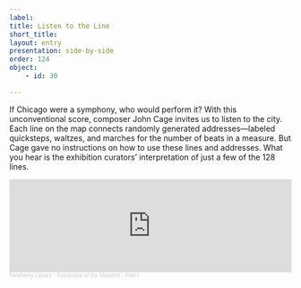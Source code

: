 ```yaml
--- 
label:  
title: Listen to the Line 
short_title:  
layout: entry 
presentation: side-by-side 
order: 124 
object: 
    - id: 30 

--- 
```

If Chicago were a symphony, who would perform it? With this unconventional score, composer John Cage invites us to listen to the city. Each line on the map connects randomly generated addresses—labeled quicksteps, waltzes, and marches for the number of beats in a measure. But Cage gave no instructions on how to use these lines and addresses. What you hear is the exhibition curators’ interpretation of just a few of the 128 lines.   

<iframe width="100%" height="166" scrolling="no" frameborder="no" allow="autoplay" src="https://w.soundcloud.com/player/?url=https%3A//api.soundcloud.com/tracks/881273542&color=%23e6ada8&auto_play=false&hide_related=false&show_comments=true&show_user=true&show_reposts=false&show_teaser=true"></iframe><div style="font-size: 10px; color: #cccccc;line-break: anywhere;word-break: normal;overflow: hidden;white-space: nowrap;text-overflow: ellipsis; font-family: Interstate,Lucida Grande,Lucida Sans Unicode,Lucida Sans,Garuda,Verdana,Tahoma,sans-serif;font-weight: 100;"><a href="https://soundcloud.com/newberrylibrary" title="Newberry Library" target="_blank" style="color: #cccccc; text-decoration: none;">Newberry Library</a> · <a href="https://soundcloud.com/newberrylibrary/foodways-of-the-midwest-part-i" title="Foodways of the Midwest - Part I" target="_blank" style="color: #cccccc; text-decoration: none;">Foodways of the Midwest - Part I</a></div> 